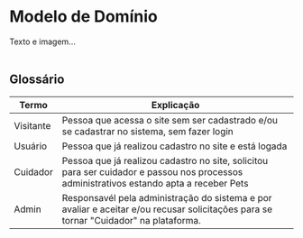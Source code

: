# Modelo de Domínio

Texto e imagem...
</br></br>

## Glossário 

|  Termo  |  Explicação  |
| ------- | ------------ |
| Visitante | Pessoa que acessa o site sem ser cadastrado e/ou se cadastrar no sistema, sem fazer login |
| Usuário | Pessoa que já realizou cadastro no site e está logada |
| Cuidador | Pessoa que já realizou cadastro no site, solicitou para ser cuidador e passou nos processos administrativos estando apta a receber Pets |
| Admin | Responsavél pela administração do sistema e por avaliar e aceitar e/ou recusar solicitações para se tornar "Cuidador" na plataforma. |
